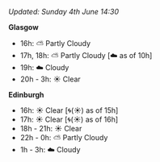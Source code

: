 *Updated: Sunday 4th June 14:30*

**Glasgow**

* 16h: :partly_sunny: Partly Cloudy
* 17h, 18h: :partly_sunny: Partly Cloudy [:cloud: as of 10h]
* 19h: :cloud: Cloudy
* 20h - 3h: :sunny: Clear

**Edinburgh**

* 16h: :sunny: Clear [:cyclone:(:sunny:) as of 15h]
* 17h: :sunny: Clear [:cyclone:(:sunny:) as of 16h]
* 18h - 21h: :sunny: Clear
* 22h - 0h: :partly_sunny: Partly Cloudy
* 1h - 3h: :cloud: Cloudy
